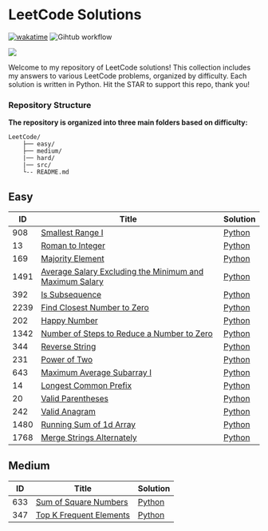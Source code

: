 # LeetCode Solutions

[![wakatime](https://wakatime.com/badge/github/Mo-Shakib/LeetCode.svg)](https://wakatime.com/badge/github/Mo-Shakib/LeetCode) ![Gihtub workflow](https://github.com/Mo-Shakib/LeetCode/actions/workflows/Readme-automation.yml/badge.svg)

<a href="https://leetcode.com/Mo-Shakib"><img src="https://leetcode.card.workers.dev/Mo-Shakib?theme=dark&font=baloo&extension=null&border=0.2"></a>

Welcome to my repository of LeetCode solutions! This collection includes my answers to various LeetCode problems, organized by difficulty. Each solution is written in Python. Hit the STAR to support this repo, thank you!

### Repository Structure
**The repository is organized into three main folders based on difficulty:**

```
LeetCode/
    ├── easy/
    ├── medium/
    |── hard/
    |── src/
    └-- README.md
```



## Easy

| ID |              Title                 | Solution |
|----|------------------------------------|----------|
| 908 | [Smallest Range I](https://leetcode.com/problems/smallest-range-i/description/) | [Python](src/908-smallest-range-i.md) |
| 13 | [Roman to Integer](https://leetcode.com/problems/roman-to-integer/description/) | [Python](src/13-roman-to-integer.md) |
| 169 | [Majority Element](https://leetcode.com/problems/majority-element/description/) | [Python](src/169-majority-element.md) |
| 1491 | [Average Salary Excluding the Minimum and Maximum Salary](https://leetcode.com/problems/average-salary-excluding-the-minimum-and-maximum-salary/description/) | [Python](src/1491-average-salary-excluding-the-minimum-and-maximum-salary.md) |
| 392 | [Is Subsequence](https://leetcode.com/problems/is-subsequence/description/) | [Python](src/392-is-subsequence.md) |
| 2239 | [Find Closest Number to Zero](https://leetcode.com/problems/find-closest-number-to-zero/description/) | [Python](src/2239-find-closest-number-to-zero.md) |
| 202 | [Happy Number](https://leetcode.com/problems/happy-number/description/) | [Python](src/202-happy-number.md) |
| 1342 | [Number of Steps to Reduce a Number to Zero](https://leetcode.com/problems/number-of-steps-to-reduce-a-number-to-zero/description/) | [Python](src/1342-number-of-steps-to-reduce-a-number-to-zero.md) |
| 344 | [Reverse String](https://leetcode.com/problems/reverse-string/description/) | [Python](src/344-reverse-string.md) |
| 231 | [Power of Two](https://leetcode.com/problems/power-of-two/description/) | [Python](src/231-power-of-two.md) |
| 643 | [Maximum Average Subarray I](https://leetcode.com/problems/maximum-average-subarray-i/description/) | [Python](src/643-maximum-average-subarray-i.md) |
| 14 | [Longest Common Prefix](https://leetcode.com/problems/longest-common-prefix/description/) | [Python](src/14-longest-common-prefix.md) |
| 20 | [Valid Parentheses](https://leetcode.com/problems/valid-parentheses/description/) | [Python](src/20-valid-parentheses.md) |
| 242 | [Valid Anagram](https://leetcode.com/problems/valid-anagram/description/) | [Python](src/242-valid-anagram.md) |
| 1480 | [Running Sum of 1d Array](https://leetcode.com/problems/running-sum-of-1d-array/description/) | [Python](src/1480-running-sum-of-1-d-array.md) |
| 1768 | [Merge Strings Alternately](https://leetcode.com/problems/merge-strings-alternately/description/) | [Python](src/1768-merge-strings-alternately.md) |


## Medium

| ID |              Title                 | Solution |
|----|------------------------------------|----------|
| 633 | [Sum of Square Numbers](https://leetcode.com/problems/sum-of-square-numbers/description/) | [Python](src/633-sum-of-square-numbers.md) |
| 347 | [Top K Frequent Elements](https://leetcode.com/problems/top-k-frequent-elements/description/) | [Python](src/347-top-k-frequent-elements.md) |